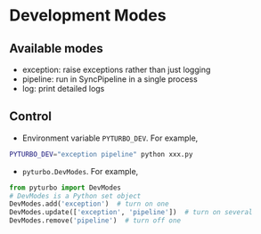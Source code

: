 # Development Modes

## Available modes

- exception: raise exceptions rather than just logging
- pipeline: run in SyncPipeline in a single process
- log: print detailed logs

## Control

- Environment variable `PYTURBO_DEV`. For example,

```sh
PYTURBO_DEV="exception pipeline" python xxx.py
```

- `pyturbo.DevModes`. For example,

```python
from pyturbo import DevModes
# DevModes is a Python set object
DevModes.add('exception')  # turn on one
DevModes.update(['exception', 'pipeline'])  # turn on several
DevModes.remove('pipeline')  # turn off one
```
